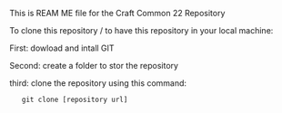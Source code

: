 This is REAM ME file for the Craft Common 22 Repository 

To clone this repository / to have this repository in your local machine:

First: dowload and intall GIT

Second: create a folder to stor the repository

third: clone the  repository using this command:
         
       git clone [repository url]

